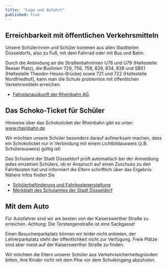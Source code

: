 ```yaml
---
title:  "Lage und Anfahrt"
published: true
---
```


## Erreichbarkeit mit &ouml;ffentlichen Verkehrsmitteln

Unsere Sch&uuml;lerinnen und Sch&uuml;ler kommen aus allen Stadtteilen D&uuml;sseldorfs, also zu Fu&szlig;, mit dem Fahrrad oder mit Bus und Bahn. 

Durch die Anbindung an die Stra&szlig;enbahnlinien U78 und U79 (Haltestelle Reeser Platz), die Buslinien 729, 756, 758, 829, 834, 838 und SB51 (Haltestelle Theodor-Heuss-Br&uuml;cke) sowie 721 und 722 (Haltestelle Nordfriedhof), kann man die Schule problemlos mit &ouml;ffentlichen Verkehrsmitteln erreichen.

- [Fahrplanauskunft der Rheinbahn AG][]. 

## Das Schoko-Ticket f&uuml;r Sch&uuml;ler

Hinweise &uuml;ber das Schokoticket der Rheinbahn gibt es unter: www.rheinbahn.de

Wir m&ouml;chten unsere Sch&uuml;ler besonders darauf aufmerksam machen, dass ein Schokoticket nur in Verbindung mit einem Lichtbildausweis (z.B. Sch&uuml;lerausweis) g&uuml;ltig ist! 

Das Schulamt der Stadt D&uuml;sseldorf pr&uuml;ft automatisch bei der Anmeldung jedes einzelnen Sch&uuml;lers, ob er Anspruch auf einen Zuschuss zu den Fahrtkosten hat und informiert die Eltern schriftlich &uuml;ber das Ergebnis. N&auml;here Infos finden Sie 

- [Sch&uuml;lerbef&ouml;rderung und Fahrkostenerstattung][]
- [Merkblatt des Schulamtes der Stadt D&uuml;sseldorf][] 

## Mit dem Auto

F&uuml;r Autofahrer sind wir am besten von der Kaiserswerther Stra&szlig;e zu erreichen. Achtung: Die Tersteegenstra&szlig;e ist eine Sackgasse!

Einen Besucherparkplatz k&ouml;nnen wir leider nicht anbieten, der Lehrerparkplatz steht der &ouml;ffentlichkeit nicht zur Verf&uuml;gung. Freie Pl&auml;tze sind aber meist auf der Kaiserswerther Stra&szlig;e zu finden. 

Wir m&ouml;chten die Eltern unserer Sch&uuml;ler aus Verkehrssicherheitsgr&uuml;nden bitten, ihre Kinder nicht mit dem Pkw vor dem Schuleingang abzuholen. 


[Fahrplanauskunft der Rheinbahn AG]: http://www.rheinbahn.de/fahrplan/
[Sch&uuml;lerbef&ouml;rderung und Fahrkostenerstattung]: http://www.duesseldorf.de/schulen/stichworte/schuelerbefoerderung.shtml 
[Merkblatt des Schulamtes der Stadt D&uuml;sseldorf]: http://www.duesseldorf.de/schulen/pdf/stichworte/merkblatt_fahrkostenerstattung.pdf "Merkblatt zur Sch&uuml;lerfahrkostenerstattung f&uuml;r die Sch&uuml;lerinnen und Sch&uuml;ler der allgemeinbildenden Schulen"
